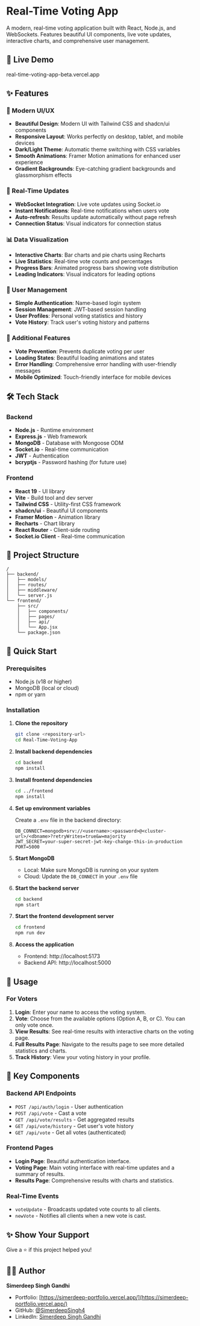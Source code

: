 # Real-Time Voting App

A modern, real-time voting application built with React, Node.js, and WebSockets. Features beautiful UI components, live vote updates, interactive charts, and comprehensive user management.

## 🚀 Live Demo

real-time-voting-app-beta.vercel.app

## ✨ Features

### 🎨 Modern UI/UX
- **Beautiful Design**: Modern UI with Tailwind CSS and shadcn/ui components
- **Responsive Layout**: Works perfectly on desktop, tablet, and mobile devices
- **Dark/Light Theme**: Automatic theme switching with CSS variables
- **Smooth Animations**: Framer Motion animations for enhanced user experience
- **Gradient Backgrounds**: Eye-catching gradient backgrounds and glassmorphism effects

### 🔄 Real-Time Updates
- **WebSocket Integration**: Live vote updates using Socket.io
- **Instant Notifications**: Real-time notifications when users vote
- **Auto-refresh**: Results update automatically without page refresh
- **Connection Status**: Visual indicators for connection status

### 📊 Data Visualization
- **Interactive Charts**: Bar charts and pie charts using Recharts
- **Live Statistics**: Real-time vote counts and percentages
- **Progress Bars**: Animated progress bars showing vote distribution
- **Leading Indicators**: Visual indicators for leading options

### 👤 User Management
- **Simple Authentication**: Name-based login system
- **Session Management**: JWT-based session handling
- **User Profiles**: Personal voting statistics and history
- **Vote History**: Track user's voting history and patterns

### 🚀 Additional Features
- **Vote Prevention**: Prevents duplicate voting per user
- **Loading States**: Beautiful loading animations and states
- **Error Handling**: Comprehensive error handling with user-friendly messages
- **Mobile Optimized**: Touch-friendly interface for mobile devices

## 🛠️ Tech Stack

### Backend
- **Node.js** - Runtime environment
- **Express.js** - Web framework
- **MongoDB** - Database with Mongoose ODM
- **Socket.io** - Real-time communication
- **JWT** - Authentication
- **bcryptjs** - Password hashing (for future use)

### Frontend
- **React 19** - UI library
- **Vite** - Build tool and dev server
- **Tailwind CSS** - Utility-first CSS framework
- **shadcn/ui** - Beautiful UI components
- **Framer Motion** - Animation library
- **Recharts** - Chart library
- **React Router** - Client-side routing
- **Socket.io Client** - Real-time communication

## 📂 Project Structure

```
/
├── backend/
│   ├── models/
│   ├── routes/
│   ├── middleware/
│   └── server.js
└── frontend/
    ├── src/
    │   ├── components/
    │   ├── pages/
    │   ├── api/
    │   └── App.jsx
    └── package.json
```

## 🚀 Quick Start

### Prerequisites
- Node.js (v18 or higher)
- MongoDB (local or cloud)
- npm or yarn

### Installation

1. **Clone the repository**
   ```bash
   git clone <repository-url>
   cd Real-Time-Voting-App
   ```

2. **Install backend dependencies**
   ```bash
   cd backend
   npm install
   ```

3. **Install frontend dependencies**
   ```bash
   cd ../frontend
   npm install
   ```

4. **Set up environment variables**
   
   Create a `.env` file in the backend directory:
   ```env
   DB_CONNECT=mongodb+srv://<username>:<password>@<cluster-url>/<dbname>?retryWrites=true&w=majority
   JWT_SECRET=your-super-secret-jwt-key-change-this-in-production
   PORT=5000
   ```

5. **Start MongoDB**
   - Local: Make sure MongoDB is running on your system
   - Cloud: Update the `DB_CONNECT` in your `.env` file

6. **Start the backend server**
   ```bash
   cd backend
   npm start
   ```

7. **Start the frontend development server**
   ```bash
   cd frontend
   npm run dev
   ```

8. **Access the application**
   - Frontend: http://localhost:5173
   - Backend API: http://localhost:5000

## 📱 Usage

### For Voters
1. **Login**: Enter your name to access the voting system.
2. **Vote**: Choose from the available options (Option A, B, or C). You can only vote once.
3. **View Results**: See real-time results with interactive charts on the voting page.
4. **Full Results Page**: Navigate to the results page to see more detailed statistics and charts.
5. **Track History**: View your voting history in your profile.

## 🎯 Key Components

### Backend API Endpoints
- `POST /api/auth/login` - User authentication
- `POST /api/vote` - Cast a vote
- `GET /api/vote/results` - Get aggregated results
- `GET /api/vote/history` - Get user's vote history
- `GET /api/vote` - Get all votes (authenticated)

### Frontend Pages
- **Login Page**: Beautiful authentication interface.
- **Voting Page**: Main voting interface with real-time updates and a summary of results.
- **Results Page**: Comprehensive results with charts and statistics.

### Real-Time Events
- `voteUpdate` - Broadcasts updated vote counts to all clients.
- `newVote` - Notifies all clients when a new vote is cast.


## ✨ Show Your Support

Give a ⭐️ if this project helped you!

## 🙋‍♂️ Author

**Simerdeep Singh Gandhi**

- Portfolio: [https://simerdeep-portfolio.vercel.app/](https://simerdeep-portfolio.vercel.app/)
- GitHub: [@SimerdeepSingh4](https://github.com/SimerdeepSingh4)
- LinkedIn: [Simerdeep Singh Gandhi](https://www.linkedin.com/in/simerdeep-singh-gandhi-5569a7279/)

